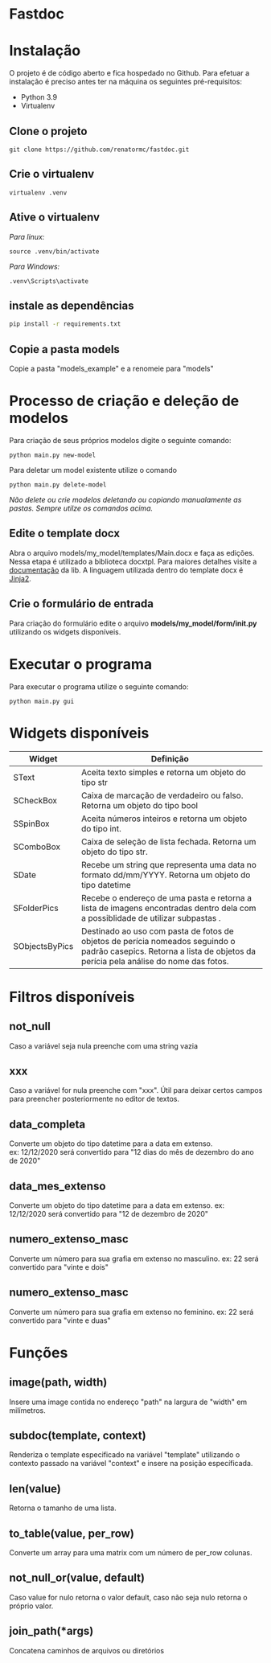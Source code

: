 # Fastdoc


# Instalação

O projeto é de código aberto e fica hospedado no Github. Para efetuar a instalação é preciso antes ter na máquina os seguintes pré-requisitos:

- Python 3.9
- Virtualenv

## Clone o projeto
```
git clone https://github.com/renatormc/fastdoc.git
```

## Crie o virtualenv

```
virtualenv .venv
```

## Ative o virtualenv

*Para linux:*
```
source .venv/bin/activate
```
*Para Windows:*
```
.venv\Scripts\activate
```

## instale as dependências
```bash
pip install -r requirements.txt
```

## Copie a pasta models

Copie a pasta "models_example" e a renomeie para "models"


# Processo de criação e deleção de modelos
Para criação de seus próprios modelos digite o seguinte comando:
```
python main.py new-model
```

Para deletar um model existente utilize o comando
```
python main.py delete-model
```

*Não delete ou crie modelos deletando ou copiando manualamente as pastas. Sempre utilze os comandos acima.*
## Edite o template docx

Abra o arquivo models/my_model/templates/Main.docx e faça as edições. Nessa etapa é utilizado a biblioteca docxtpl. Para maiores detalhes visite a [documentação](https://docxtpl.readthedocs.io/en/latest/) da lib. A linguagem utilizada dentro do template docx é [Jinja2](https://devhints.io/jinja).

## Crie o formulário de entrada
Para criação do formulário edite o arquivo **models/my_model/form/__init__.py** utilizando os widgets disponíveis.

# Executar o programa
Para executar o programa utilize o seguinte comando:
```
python main.py gui
```

# Widgets disponíveis

| Widget | Definição |
|--------|-----------|
| SText  |    Aceita texto simples e retorna um objeto do tipo str       |
|  SCheckBox      | Caixa de marcação de verdadeiro ou falso. Retorna um objeto do tipo bool           |
|   SSpinBox  | Aceita números inteiros e retorna um objeto do tipo int.           |
|SComboBox|Caixa de seleção de lista fechada. Retorna um objeto do tipo str.|
|SDate|Recebe um string que representa uma data no formato dd/mm/YYYY. Retorna um objeto do tipo datetime|
|SFolderPics|Recebe o endereço de uma pasta e retorna a lista de imagens encontradas dentro dela com a possiblidade de utilizar subpastas .|
|SObjectsByPics|Destinado ao uso com pasta de fotos de objetos de perícia nomeados seguindo o padrão casepics. Retorna a lista de objetos da perícia pela análise do nome das fotos.|

# Filtros disponíveis

## not_null

Caso a variável seja nula preenche com uma string vazia

## xxx

Caso a variável for nula preenche com "xxx". Útil para deixar certos campos para preencher posteriormente no editor de textos.

## data_completa

Converte um objeto do tipo datetime para a data em extenso.  
ex: 12/12/2020 será convertido para "12 dias do mês de dezembro do ano de 2020"

## data_mes_extenso

Converte um objeto do tipo datetime para a data em extenso.
ex: 12/12/2020 será convertido para "12 de dezembro de 2020"

## numero_extenso_masc

Converte um número para sua grafia em extenso no masculino.
ex: 22 será convertido para "vinte e dois"

## numero_extenso_masc

Converte um número para sua grafia em extenso no feminino.
ex: 22 será convertido para "vinte e duas"


# Funções
## image(path, width)

Insere uma image contida no endereço "path" na largura de "width" em milímetros.

## subdoc(template, context)

Renderiza o template especificado na variável "template" utilizando o contexto passado na variável "context" e insere na posição específicada.

## len(value)

Retorna o tamanho de uma lista.

## to_table(value, per_row)

Converte um array para uma matrix com um número de per_row colunas.

## not_null_or(value, default)

Caso value for nulo retorna o valor default, caso não seja nulo retorna o próprio valor.

## join_path(*args)

Concatena caminhos de arquivos ou diretórios

